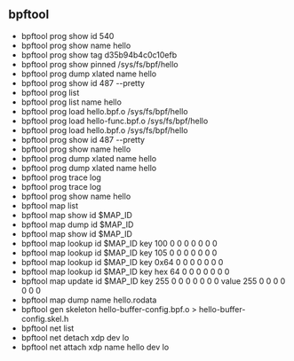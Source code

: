 
## bpftool 
* bpftool prog show id 540
* bpftool prog show name hello
* bpftool prog show tag d35b94b4c0c10efb
* bpftool prog show pinned /sys/fs/bpf/hello
* bpftool prog dump xlated name hello
* bpftool prog show id 487 --pretty
* bpftool prog list
* bpftool prog list name hello
* bpftool prog load hello.bpf.o  /sys/fs/bpf/hello
* bpftool prog load hello-func.bpf.o /sys/fs/bpf/hello
* bpftool prog load hello.bpf.o /sys/fs/bpf/hello
* bpftool prog show id 487 --pretty
* bpftool prog show name hello
* bpftool prog dump xlated name hello
* bpftool prog dump xlated name hello
* bpftool prog trace log
* bpftool prog trace log
* bpftool prog show name hello
* bpftool map list
* bpftool map show id $MAP_ID
* bpftool map dump id $MAP_ID
* bpftool map show id $MAP_ID 
* bpftool map lookup id $MAP_ID key 100 0 0 0 0 0 0 0
* bpftool map lookup id $MAP_ID key 105  0 0 0 0 0 0 0
* bpftool map lookup id $MAP_ID key 0x64 0 0 0 0 0 0 0
* bpftool map lookup id $MAP_ID key hex 64 0 0 0 0 0 0 0
* bpftool map update  id $MAP_ID key 255 0 0 0 0 0 0 0 value 255 0 0 0 0 0 0 0
* bpftool map dump name hello.rodata
* bpftool gen skeleton hello-buffer-config.bpf.o > hello-buffer-config.skel.h
* bpftool net list
* bpftool net detach xdp  dev lo
* bpftool net attach xdp name hello dev lo

